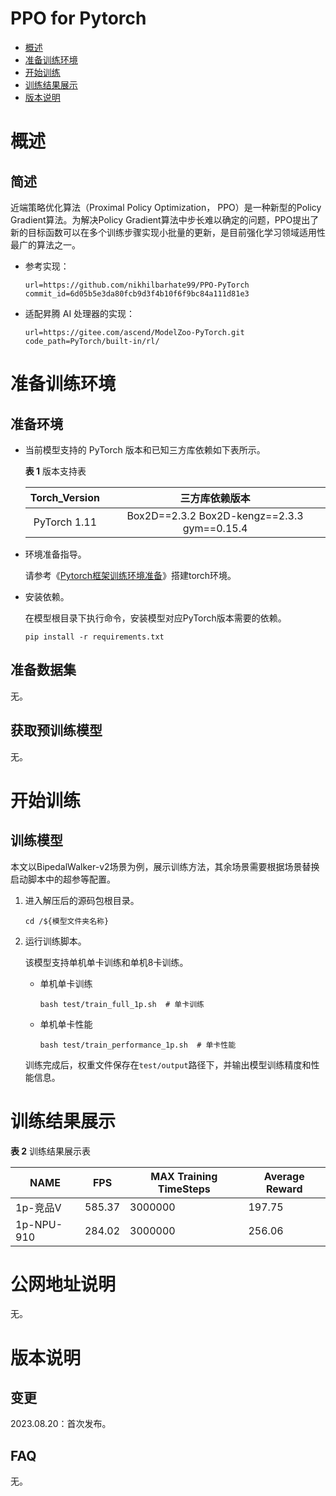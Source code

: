 # PPO for Pytorch

-   [概述](概述.md)
-   [准备训练环境](准备训练环境.md)
-   [开始训练](开始训练.md)
-   [训练结果展示](训练结果展示.md)
-   [版本说明](版本说明.md)



# 概述

## 简述

近端策略优化算法（Proximal Policy Optimization， PPO）是一种新型的Policy Gradient算法。为解决Policy Gradient算法中步长难以确定的问题，PPO提出了新的目标函数可以在多个训练步骤实现小批量的更新，是目前强化学习领域适用性最广的算法之一。


- 参考实现：

  ```
  url=https://github.com/nikhilbarhate99/PPO-PyTorch
  commit_id=6d05b5e3da80fcb9d3f4b10f6f9bc84a111d81e3
  ```

- 适配昇腾 AI 处理器的实现：

  ```
  url=https://gitee.com/ascend/ModelZoo-PyTorch.git
  code_path=PyTorch/built-in/rl/
  ```

# 准备训练环境

## 准备环境

- 当前模型支持的 PyTorch 版本和已知三方库依赖如下表所示。

  **表 1**  版本支持表

  | Torch_Version      | 三方库依赖版本                                 |
  | :--------: | :----------------------------------------------------------: |
  | PyTorch 1.11 | Box2D==2.3.2 Box2D-kengz==2.3.3 gym==0.15.4 |
  
- 环境准备指导。

  请参考《[Pytorch框架训练环境准备](https://www.hiascend.com/document/detail/zh/ModelZoo/pytorchframework/ptes)》搭建torch环境。
  
- 安装依赖。

  在模型根目录下执行命令，安装模型对应PyTorch版本需要的依赖。
  ```shell
  pip install -r requirements.txt  
  ```


## 准备数据集

无。


## 获取预训练模型

无。

# 开始训练

## 训练模型

本文以BipedalWalker-v2场景为例，展示训练方法，其余场景需要根据场景替换启动脚本中的超参等配置。

1. 进入解压后的源码包根目录。

   ```
   cd /${模型文件夹名称} 
   ```

2. 运行训练脚本。

   该模型支持单机单卡训练和单机8卡训练。

   - 单机单卡训练

     ```shell
     bash test/train_full_1p.sh  # 单卡训练
     ```
     
   - 单机单卡性能
   
     ```shell
     bash test/train_performance_1p.sh  # 单卡性能
     ```
   
   训练完成后，权重文件保存在`test/output`路径下，并输出模型训练精度和性能信息。

# 训练结果展示

**表 2**  训练结果展示表

| NAME        | FPS    | MAX Training TimeSteps | Average Reward |
| ----------- | ------ | ---------------------- | -------------- |
| 1p-竞品V    | 585.37 | 3000000                 | 197.75         |
| 1p-NPU-910 | 284.02 | 3000000                | 256.06        |


# 公网地址说明
无。

# 版本说明

## 变更

2023.08.20：首次发布。

## FAQ

无。
   
